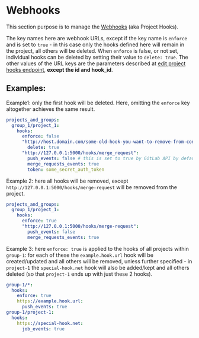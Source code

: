 # Webhooks

This section purpose is to manage the [Webhooks](https://docs.gitlab.com/ee/user/project/integrations/webhooks.html) (aka Project Hooks).

The key names here are webhook URLs, except if the key name is `enforce` and is set to `true` - in this case only the hooks defined here will remain in the project, all others will be deleted. When `enforce` is false, or not set, individual hooks can be deleted by setting their value to `delete: true`.
The other values of the URL keys are the parameters described at [edit project hooks endpoint](https://docs.gitlab.com/ee/api/projects.html#edit-project-hook), **except the id and hook_id**.

## Examples:

Example1: only the first hook will be deleted. Here, omitting the `enforce` key altogether achieves the same result.

```yaml
projects_and_groups:
  group_1/project_1:
    hooks:
      enforce: false
      "http://host.domain.com/some-old-hook-you-want-to-remove-from-config":
        delete: true
      "http://127.0.0.1:5000/hooks/merge_request":
        push_events: false # this is set to true by GitLab API by default
        merge_requests_events: true
        token: some_secret_auth_token
```

Example 2: here all hooks will be removed, except `http://127.0.0.1:5000/hooks/merge-request` will be removed from the project.

```yaml
projects_and_groups:
  group_1/project_1:
    hooks:
      enforce: true
      "http://127.0.0.1:5000/hooks/merge-request":
        push_events: false
        merge_requests_events: true
```

Example 3: here `enforce: true` is applied to the hooks of all projects within `group-1`: for each of these the `example.hook.url` hook will be created/updated and all others will be removed, unless further specified - in `project-1` the `special-hook.net` hook will also be added/kept and all others deleted (so that `project-1` ends up with just these 2 hooks).

```yaml
group-1/*:
  hooks:
    enforce: true
    https://example.hook.url:
      push_events: true
group-1/project-1:
  hooks:
    https://special-hook.net:
      job_events: true
```

